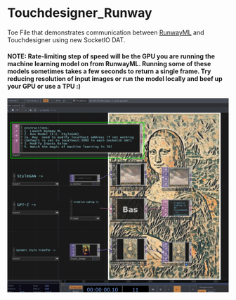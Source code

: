 # Touchdesigner_Runway
Toe File that demonstrates communication between [RunwayML](https://runwayml.com/) and Touchdesigner using new SocketIO DAT. 

#### NOTE: Rate-limiting step of speed will be the GPU you are running the machine learning model on from RunwayML.   Running some of these models sometimes takes a few seconds to return a single frame.  Try reducing resolution of input images or run the model locally and beef up your GPU or use a TPU :) 

![Screenshot](screencap.png)
